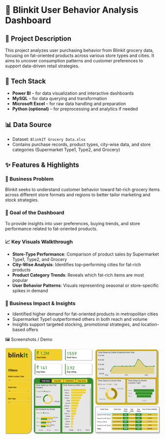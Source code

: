 # 🛒 Blinkit User Behavior Analysis Dashboard

## 📌 Project Description
This project analyzes user purchasing behavior from Blinkit grocery data, focusing on fat-oriented products across various store types and cities. It aims to uncover consumption patterns and customer preferences to support data-driven retail strategies.

## 🧰 Tech Stack
- **Power BI** – for data visualization and interactive dashboards  
- **MySQL** – for data querying and transformation  
- **Microsoft Excel** – for raw data handling and preparation  
- **Python (optional)** – for preprocessing and analytics if needed

## 📊 Data Source
- Dataset: `BlinkIT Grocery Data.xlsx`  
- Contains purchase records, product types, city-wise data, and store categories (Supermarket Type1, Type2, and Grocery)

## ✨ Features & Highlights

### 📍 Business Problem
Blinkit seeks to understand customer behavior toward fat-rich grocery items across different store formats and regions to better tailor marketing and stock strategies.

### 🎯 Goal of the Dashboard
To provide insights into user preferences, buying trends, and store performance related to fat-oriented products.

### 📈 Key Visuals Walkthrough
- **Store-Type Performance**: Comparison of product sales by Supermarket Type1, Type2, and Grocery  
- **City-Wise Analysis**: Identifies top-performing cities for fat-rich products  
- **Product Category Trends**: Reveals which fat-rich items are most popular  
- **User Behavior Patterns**: Visuals representing seasonal or store-specific spikes in demand

### 📌 Business Impact & Insights
- Identified higher demand for fat-oriented products in metropolitan cities  
- Supermarket Type1 outperformed others in both reach and volume  
- Insights support targeted stocking, promotional strategies, and location-based offers

🖼️ Screenshots / Demo

![Dashboard Overview](https://github.com/Ashish-Virani/BlinkIt-Dashboard/blob/main/BlinkIt%20Dashboard.png)  
